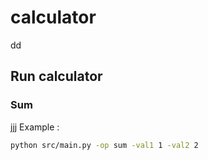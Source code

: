 # calculator
dd
## Run calculator

### Sum
jjj
Example : 
```bash
python src/main.py -op sum -val1 1 -val2 2
```
